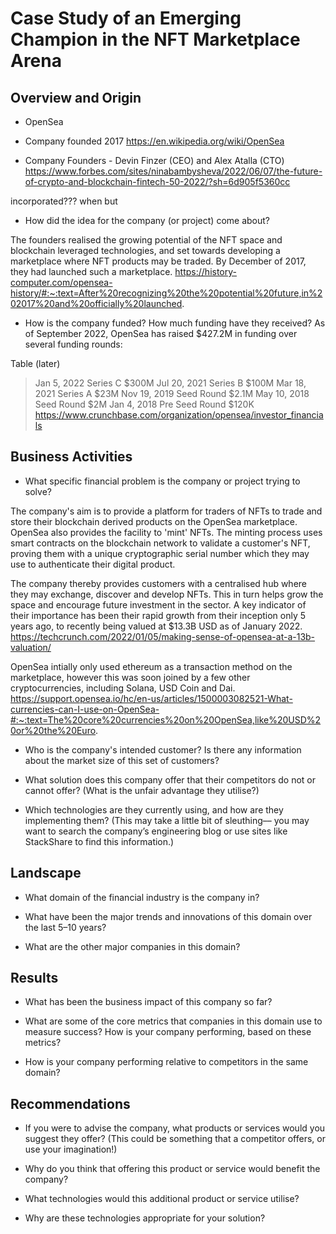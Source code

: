 # Case Study of an Emerging Champion in the NFT Marketplace Arena

## Overview and Origin

* OpenSea

* Company founded 2017
https://en.wikipedia.org/wiki/OpenSea

* Company Founders - Devin Finzer (CEO) and Alex Atalla (CTO)
https://www.forbes.com/sites/ninabambysheva/2022/06/07/the-future-of-crypto-and-blockchain-fintech-50-2022/?sh=6d905f5360cc

incorporated??? when but

* How did the idea for the company (or project) come about?

The founders realised the growing potential of the NFT space and blockchain leveraged technologies, and set towards developing a marketplace where NFT products may be traded. By December of 2017, they had launched such a marketplace.
https://history-computer.com/opensea-history/#:~:text=After%20recognizing%20the%20potential%20future,in%202017%20and%20officially%20launched.

* How is the company funded? How much funding have they received?
As of September 2022, OpenSea has raised $427.2M in funding over several funding rounds:

Table (later)

> Jan 5, 2022   Series C    $300M
> Jul 20, 2021 Series B     $100M
> Mar 18, 2021 Series A     $23M
> Nov 19, 2019 Seed Round   $2.1M
> May 10, 2018 Seed Round   $2M
>Jan 4, 2018 Pre Seed Round $120K
https://www.crunchbase.com/organization/opensea/investor_financials

## Business Activities

* What specific financial problem is the company or project trying to solve?

The company's aim is to provide a platform for traders of NFTs to trade and store their blockchain derived products on the OpenSea marketplace. OpenSea also provides the facility to 'mint' NFTs. The minting process uses smart contracts on the blockchain network to validate a customer's NFT, proving them with a unique cryptographic serial number which they may use to authenticate their digital product.

The company thereby provides customers with a centralised hub where they may exchange, discover and develop NFTs. This in turn helps grow the space and encourage future investment in the sector. A key indicator of their importance has been their rapid growth from their inception only 5 years ago, to recently being valued at $13.3B USD as of January 2022.
https://techcrunch.com/2022/01/05/making-sense-of-opensea-at-a-13b-valuation/

OpenSea intially only used ethereum as a transaction method on the marketplace, however this was soon joined by a few other cryptocurrencies, including Solana, USD Coin and Dai.
https://support.opensea.io/hc/en-us/articles/1500003082521-What-currencies-can-I-use-on-OpenSea-#:~:text=The%20core%20currencies%20on%20OpenSea,like%20USD%20or%20the%20Euro.

* Who is the company's intended customer?  Is there any information about the market size of this set of customers?

* What solution does this company offer that their competitors do not or cannot offer? (What is the unfair advantage they utilise?)

* Which technologies are they currently using, and how are they implementing them? (This may take a little bit of sleuthing–– you may want to search the company’s engineering blog or use sites like StackShare to find this information.)


## Landscape

* What domain of the financial industry is the company in?

* What have been the major trends and innovations of this domain over the last 5–10 years?

* What are the other major companies in this domain?


## Results

* What has been the business impact of this company so far?

* What are some of the core metrics that companies in this domain use to measure success? How is your company performing, based on these metrics?

* How is your company performing relative to competitors in the same domain?


## Recommendations

* If you were to advise the company, what products or services would you suggest they offer? (This could be something that a competitor offers, or use your imagination!)

* Why do you think that offering this product or service would benefit the company?

* What technologies would this additional product or service utilise?

* Why are these technologies appropriate for your solution?
